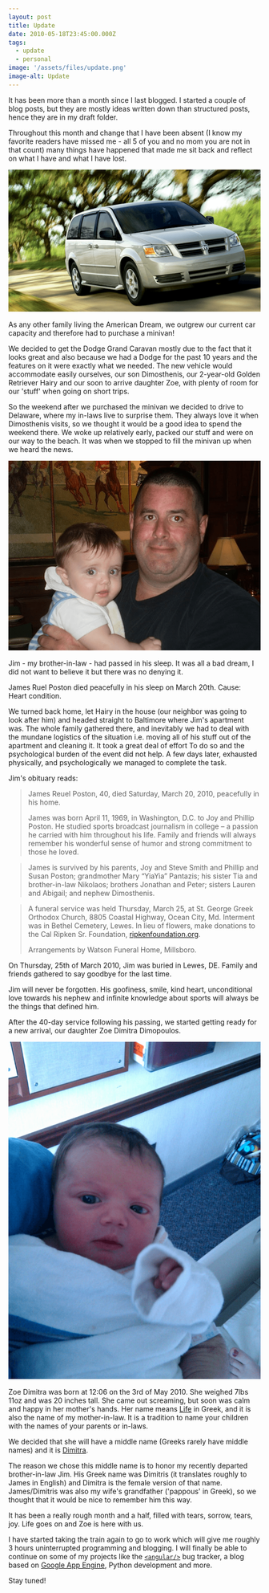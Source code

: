 ```yaml
---
layout: post
title: Update
date: 2010-05-18T23:45:00.000Z
tags:
  - update
  - personal
image: '/assets/files/update.png'
image-alt: Update
---
```

It has been more than a month since I last blogged. I started a couple of blog posts, but they are mostly ideas written down than structured posts, hence they are in my draft folder.

Throughout this month and change that I have been absent (I know my favorite readers have missed me - all 5 of you and no mom you are not in that count) many things have happened that made me sit back and reflect on what I have and what I have lost.

<img class="post-image" src="/assets/files/2010-05-18-grand-caravan.png" alt="Grand Caravan" />

As any other family living the American Dream, we outgrew our current car capacity and therefore had to purchase a minivan!

We decided to get the Dodge Grand Caravan mostly due to the fact that it looks great and also because we had a Dodge for the past 10 years and the features on it were exactly what we needed. The new vehicle would accommodate easily ourselves, our son Dimosthenis, our 2-year-old Golden Retriever Hairy and our soon to arrive daughter Zoe, with plenty of room for our 'stuff' when going on short trips.

So the weekend after we purchased the minivan we decided to drive to Delaware, where my in-laws live to surprise them. They always love it when Dimosthenis visits, so we thought it would be a good idea to spend the weekend there. We woke up relatively early, packed our stuff and were on our way to the beach. It was when we stopped to fill the minivan up when we heard the news.

<img class="post-image" src="/assets/files/2010-05-18-jim-and-dimos.png" alt="Jim and Dimos" />

Jim - my brother-in-law - had passed in his sleep. It was all a bad dream, I did not want to believe it but there was no denying it.

James Ruel Poston died peacefully in his sleep on March 20th. Cause: Heart condition.

We turned back home, let Hairy in the house (our neighbor was going to look after him) and headed straight to Baltimore where Jim's apartment was. The whole family gathered there, and inevitably we had to deal with the mundane logistics of the situation i.e. moving all of his stuff out of the apartment and cleaning it. It took a great deal of effort To do so and the psychological burden of the event did not help. A few days later, exhausted physically, and psychologically we managed to complete the task.

Jim's obituary reads:

> James Reuel Poston, 40, died Saturday, March 20, 2010, peacefully in his home.
> 
> James was born April 11, 1969, in Washington, D.C. to Joy and Phillip Poston. He studied sports broadcast journalism in college – a passion he carried with him throughout his life. Family and friends will always remember his wonderful sense of humor and strong commitment to those he loved.

> James is survived by his parents, Joy and Steve Smith and Phillip and Susan Poston; grandmother Mary “YiaYia” Pantazis; his sister Tia and brother-in-law Nikolaos; brothers Jonathan and Peter; sisters Lauren and Abigail; and nephew Dimosthenis.

> A funeral service was held Thursday, March 25, at St. George Greek Orthodox Church, 8805 Coastal Highway, Ocean City, Md. Interment was in Bethel Cemetery, Lewes. In lieu of flowers, make donations to the Cal Ripken Sr. Foundation, [ripkenfoundation.org](https://ripkenfoundation.org).
>
> Arrangements by Watson Funeral Home, Millsboro.

On Thursday, 25th of March 2010, Jim was buried in Lewes, DE. Family and friends gathered to say goodbye for the last time.

Jim will never be forgotten. His goofiness, smile, kind heart, unconditional love towards his nephew and infinite knowledge about sports will always be the things that defined him.

After the 40-day service following his passing, we started getting ready for a new arrival, our daughter Zoe Dimitra Dimopoulos.

<img class="post-image" src="/assets/files/2010-05-18-zoe.png" alt="Life"/>

Zoe Dimitra was born at 12:06 on the 3rd of May 2010. She weighed 7lbs 11oz and was 20 inches tall. She came out screaming, but soon was calm and happy in her mother's hands. Her name means [Life](https://archive.ph/x7Ajf) in Greek, and it is also the name of my mother-in-law. It is a tradition to name your children with the names of your parents or in-laws.

We decided that she will have a middle name (Greeks rarely have middle names) and it is [Dimitra](https://archive.ph/jNhKN).

The reason we chose this middle name is to honor my recently departed brother-in-law Jim. His Greek name was Dimitris (it translates roughly to James in English) and Dimitra is the female version of that name. James/Dimitris was also my wife's grandfather ('pappous' in Greek), so we thought that it would be nice to remember him this way.

It has been a really rough month and a half, filled with tears, sorrow, tears, joy. Life goes on and Zoe is here with us.

I have started taking the train again to go to work which will give me roughly 3 hours uninterrupted programming and blogging. I will finally be able to continue on some of my projects like the [`<angular/>`](https://www.angularjs.org/) bug tracker, a blog based on [Google App Engine](https://code.google.com/appengine/), Python development and more.

Stay tuned!
